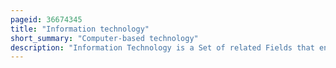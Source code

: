 ```yaml
---
pageid: 36674345
title: "Information technology"
short_summary: "Computer-based technology"
description: "Information Technology is a Set of related Fields that encompass Computer Systems Software programming Languages and Data Processing and Storage. IT forms part of information and communications technology . An Information Technology System is generally an Information System a Communications System or more specifically a Computer System including all Hardware Software and peripheral Equipment operated by a limited Group of it Users and an it Project usually refers to the Commissioning and Implementation of an it System."
---
```

